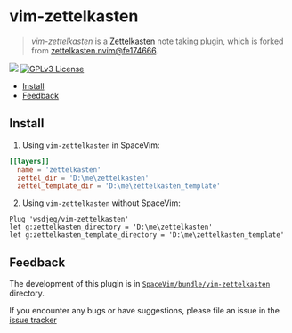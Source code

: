 # vim-zettelkasten

> _vim-zettelkasten_ is a [Zettelkasten](https://zettelkasten.de) note taking plugin, which is forked from [zettelkasten.nvim@fe174666](https://github.com/Furkanzmc/zettelkasten.nvim/tree/fe1746666e27c2fcc0e60dc2786cb9983b994759).

[![](https://spacevim.org/img/build-with-SpaceVim.svg)](https://spacevim.org)
[![GPLv3 License](https://img.spacevim.org/license-GPLv3-blue.svg)](LICENSE)

<!-- vim-markdown-toc GFM -->

- [Install](#install)
- [Feedback](#feedback)

<!-- vim-markdown-toc -->

## Install

1. Using `vim-zettelkasten` in SpaceVim:

```toml
[[layers]]
  name = 'zettelkasten'
  zettel_dir = 'D:\me\zettelkasten'
  zettel_template_dir = 'D:\me\zettelkasten_template'
```

2. Using `vim-zettelkasten` without SpaceVim:

```vim
Plug 'wsdjeg/vim-zettelkasten'
let g:zettelkasten_directory = 'D:\me\zettelkasten'
let g:zettelkasten_template_directory = 'D:\me\zettelkasten_template'
```


## Feedback

The development of this plugin is in [`SpaceVim/bundle/vim-zettelkasten`](https://github.com/SpaceVim/SpaceVim/tree/master/bundle/vim-zettelkasten) directory.

If you encounter any bugs or have suggestions, please file an issue in the [issue tracker](https://github.com/SpaceVim/SpaceVim/issues)
